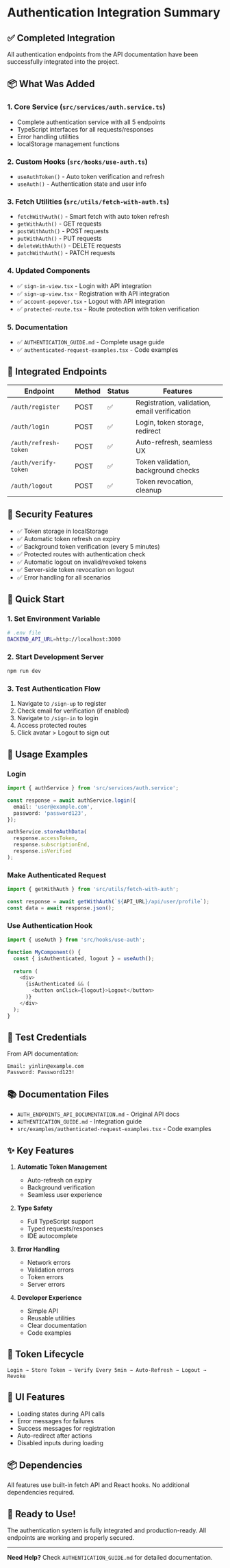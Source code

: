 # Authentication Integration Summary

## ✅ Completed Integration

All authentication endpoints from the API documentation have been successfully integrated into the project.

## 📦 What Was Added

### 1. **Core Service** (`src/services/auth.service.ts`)
- Complete authentication service with all 5 endpoints
- TypeScript interfaces for all requests/responses
- Error handling utilities
- localStorage management functions

### 2. **Custom Hooks** (`src/hooks/use-auth.ts`)
- `useAuthToken()` - Auto token verification and refresh
- `useAuth()` - Authentication state and user info

### 3. **Fetch Utilities** (`src/utils/fetch-with-auth.ts`)
- `fetchWithAuth()` - Smart fetch with auto token refresh
- `getWithAuth()` - GET requests
- `postWithAuth()` - POST requests
- `putWithAuth()` - PUT requests
- `deleteWithAuth()` - DELETE requests
- `patchWithAuth()` - PATCH requests

### 4. **Updated Components**
- ✅ `sign-in-view.tsx` - Login with API integration
- ✅ `sign-up-view.tsx` - Registration with API integration
- ✅ `account-popover.tsx` - Logout with API integration
- ✅ `protected-route.tsx` - Route protection with token verification

### 5. **Documentation**
- ✅ `AUTHENTICATION_GUIDE.md` - Complete usage guide
- ✅ `authenticated-request-examples.tsx` - Code examples

## 🎯 Integrated Endpoints

| Endpoint | Method | Status | Features |
|----------|--------|--------|----------|
| `/auth/register` | POST | ✅ | Registration, validation, email verification |
| `/auth/login` | POST | ✅ | Login, token storage, redirect |
| `/auth/refresh-token` | POST | ✅ | Auto-refresh, seamless UX |
| `/auth/verify-token` | POST | ✅ | Token validation, background checks |
| `/auth/logout` | POST | ✅ | Token revocation, cleanup |

## 🔐 Security Features

- ✅ Token storage in localStorage
- ✅ Automatic token refresh on expiry
- ✅ Background token verification (every 5 minutes)
- ✅ Protected routes with authentication check
- ✅ Automatic logout on invalid/revoked tokens
- ✅ Server-side token revocation on logout
- ✅ Error handling for all scenarios

## 🚀 Quick Start

### 1. Set Environment Variable
```bash
# .env file
BACKEND_API_URL=http://localhost:3000
```

### 2. Start Development Server
```bash
npm run dev
```

### 3. Test Authentication Flow
1. Navigate to `/sign-up` to register
2. Check email for verification (if enabled)
3. Navigate to `/sign-in` to login
4. Access protected routes
5. Click avatar > Logout to sign out

## 📝 Usage Examples

### Login
```typescript
import { authService } from 'src/services/auth.service';

const response = await authService.login({
  email: 'user@example.com',
  password: 'password123',
});

authService.storeAuthData(
  response.accessToken,
  response.subscriptionEnd,
  response.isVerified
);
```

### Make Authenticated Request
```typescript
import { getWithAuth } from 'src/utils/fetch-with-auth';

const response = await getWithAuth(`${API_URL}/api/user/profile`);
const data = await response.json();
```

### Use Authentication Hook
```typescript
import { useAuth } from 'src/hooks/use-auth';

function MyComponent() {
  const { isAuthenticated, logout } = useAuth();
  
  return (
    <div>
      {isAuthenticated && (
        <button onClick={logout}>Logout</button>
      )}
    </div>
  );
}
```

## 🧪 Test Credentials

From API documentation:
```
Email: yinlin@example.com
Password: Password123!
```

## 📚 Documentation Files

- `AUTH_ENDPOINTS_API_DOCUMENTATION.md` - Original API docs
- `AUTHENTICATION_GUIDE.md` - Integration guide
- `src/examples/authenticated-request-examples.tsx` - Code examples

## ✨ Key Features

1. **Automatic Token Management**
   - Auto-refresh on expiry
   - Background verification
   - Seamless user experience

2. **Type Safety**
   - Full TypeScript support
   - Typed requests/responses
   - IDE autocomplete

3. **Error Handling**
   - Network errors
   - Validation errors
   - Token errors
   - Server errors

4. **Developer Experience**
   - Simple API
   - Reusable utilities
   - Clear documentation
   - Code examples

## 🔄 Token Lifecycle

```
Login → Store Token → Verify Every 5min → Auto-Refresh → Logout → Revoke
```

## 🎨 UI Features

- Loading states during API calls
- Error messages for failures
- Success messages for registration
- Auto-redirect after actions
- Disabled inputs during loading

## 📦 Dependencies

All features use built-in fetch API and React hooks. No additional dependencies required.

## 🎉 Ready to Use!

The authentication system is fully integrated and production-ready. All endpoints are working and properly secured.

---

**Need Help?** Check `AUTHENTICATION_GUIDE.md` for detailed documentation.
